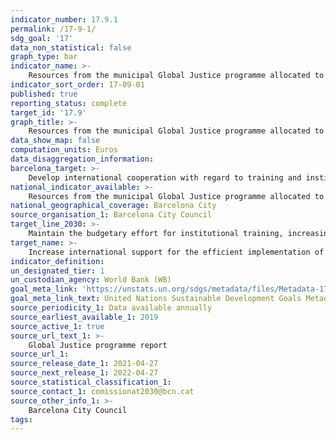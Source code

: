 ```yaml
---
indicator_number: 17.9.1
permalink: /17-9-1/
sdg_goal: '17'
data_non_statistical: false
graph_type: bar
indicator_name: >-
    Resources from the municipal Global Justice programme allocated to the institutional training of local authorities and civil society for the implementation of the SDGs
indicator_sort_order: 17-09-01
published: true
reporting_status: complete
target_id: '17.9'
graph_title: >-
    Resources from the municipal Global Justice programme allocated to the institutional training of local authorities and civil society for the implementation of the SDGs
data_show_map: false
computation_units: Euros
data_disaggregation_information: 
barcelona_target: >-
    Develop international cooperation with regard to training and institutional improvement for the introduction of the SDGs 
national_indicator_available: >-
    Resources from the municipal Global Justice programme allocated to the institutional training of local authorities and civil society for the implementation of the SDGs
national_geographical_coverage: Barcelona City
source_organisation_1: Barcelona City Council
target_line_2030: >-
    Maintain the budgetary effort for institutional training, increasing the coordination of projects with local authorities in order to generate instruments that create synergies for achieving the SDGs
target_name: >-
    Increase international support for the efficient implementation of training programmes, with specific objectives, for developing countries, in order to provide support for their national plans geared towards applying all the Sustainable Development Goals, by means of North-South, South-South and triangular cooperation, among others
indicator_definition:
un_designated_tier: 1
un_custodian_agency: World Bank (WB)
goal_meta_link: 'https://unstats.un.org/sdgs/metadata/files/Metadata-17-09-01.pdf'
goal_meta_link_text: United Nations Sustainable Development Goals Metadata (pdf 894kB)
source_periodicity_1: Data available annually
source_earliest_available_1: 2019
source_active_1: true
source_url_text_1: >-
    Global Justice programme report 
source_url_1:
source_release_date_1: 2021-04-27
source_next_release_1: 2022-04-27
source_statistical_classification_1: 
source_contact_1: comissionat2030@bcn.cat
source_other_info_1: >-
    Barcelona City Council
tags:
---
```

